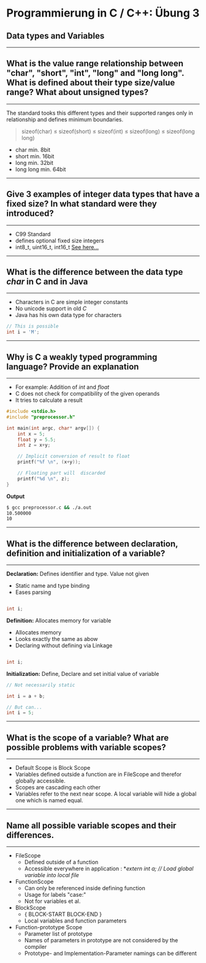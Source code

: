# Programmierung in C / C++: Übung 3

## Data types and Variables
-----------------------
## What is the value range relationship between "char", "short", "int", "long" and "long long". What is defined about their type size/value range? What about unsigned types?
-----------------------
The standard tooks this different types and their supported ranges only in relationship and defines minimum boundaries.

> sizeof(char) ≤ sizeof(short) ≤ sizeof(int) ≤ sizeof(long) ≤ sizeof(long long)

* char min. 8bit 
* short min. 16bit
* long min. 32bit
* long long min. 64bit
-----------------------
## Give 3 examples of integer data types that have a fixed size? In what standard were they introduced?
-----------------------
* C99 Standard
* defines optional fixed size integers
* int8_t, uint16_t, int16_t [See here...](http://en.cppreference.com/w/c/types/integer)
-----------------------
## What is the difference between the data type *char* in C and in Java
-----------------------
* Characters in C are simple integer constants
* No unicode support in old *C*
* Java has his own data type for characters

```c
// This is possible
int i = 'M'; 
```

-----------------------
## Why is C a weakly typed programming language? Provide an explanation
-----------------------

* For example: Addition of *int* and *float*
* C does not check for compatibility of the given operands
* It tries to calculate a result

```c
#include <stdio.h>
#include "preprocessor.h"

int main(int argc, char* argv[]) {
	int x = 5;
	float y = 5.5;
	int z = x+y;

	// Implicit conversion of result to float
	printf("%f \n", (x+y));

	// Floating part will  discarded
	printf("%d \n", z);
}
```

**Output**

```bash
$ gcc preprocessor.c && ./a.out
10.500000 
10 

```

-----------------------
## What is the difference between declaration, definition and initialization of a variable?
-----------------------
**Declaration:** Defines identifier and type. Value not given

* Static name and type binding
* Eases parsing

```c

int i;
```

**Definition:** Allocates memory for variable

* Allocates memory
* Looks exactly the same as abow
* Declaring without defining via Linkage

```c

int i;
```


**Initialization:** Define, Declare and set initial value of variable


```c
// Not necessarily static

int i = a + b;

// But can...
int i = 5;
```

-----------------------
## What is the scope of a variable? What are possible problems with variable scopes?
-----------------------
* Default Scope is Block Scope
* Variables defined outside a function are in FileScope and therefor globally accessible.
* Scopes are cascading each other
* Variables refer to the next near scope. A local variable will hide a global one which is named equal.

-----------------------
## Name all possible variable scopes and their differences.
-----------------------

* FileScope
  * Defined outside of a function
  * Accessible everywhere in application : **extern int a; // Load global variable into local file*
* FunctionScope
  * Can only be referenced inside defining function
  * Usage for labels "case:"
  * Not for variables et al.
* BlockScope
  * { BLOCK-START        BLOCK-END }
  * Local variables and function parameters
* Function-prototype Scope
  * Parameter list of prototype
  * Names of parameters in prototype are not considered by the compiler
  * Prototype- and Implementation-Parameter namings can be different













